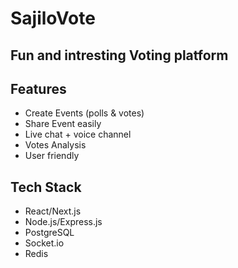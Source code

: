 # SajiloVote

## Fun and intresting Voting platform

## Features
- Create Events (polls & votes)
- Share Event easily
- Live chat + voice channel
- Votes Analysis
- User friendly

## Tech Stack
- React/Next.js
- Node.js/Express.js
- PostgreSQL
- Socket.io
- Redis



